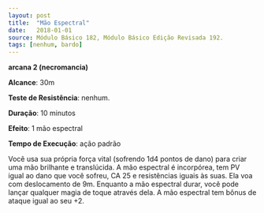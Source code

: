```yaml
---
layout: post
title:  "Mão Espectral"
date:   2018-01-01
source: Módulo Básico 182, Módulo Básico Edição Revisada 192.
tags: [nenhum, bardo]
---
```


**arcana 2 (necromancia)**

**Alcance**: 30m

**Teste de Resistência**: nenhum.

**Duração**: 10 minutos

**Efeito**: 1 mão espectral

**Tempo de Execução**: ação padrão

Você usa sua própria força vital (sofrendo 1d4 pontos de dano) para criar uma mão brilhante e translúcida. A mão espectral é incorpórea, tem PV igual ao dano que você sofreu, CA 25 e resistências iguais às suas. Ela voa com deslocamento de 9m.
Enquanto a mão espectral durar, você pode lançar qualquer magia de toque através dela. A mão espectral tem bônus de ataque igual ao seu +2.
